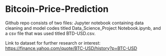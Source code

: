 # Bitcoin-Price-Prediction

Github repo consists of two files: Jupyter notebook containing data cleaning and model codes titled Data_Science_Project Notebook.ipynb, and a csv file that was used titled BTD-USD.csv.

Link to dataset for further research or interest: 
https://finance.yahoo.com/quote/BTC-USD/history?p=BTC-USD
